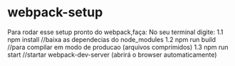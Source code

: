 # webpack-setup
Para rodar esse setup pronto do webpack,faça:
No seu terminal digite:
1.1 npm install //baixa as dependecias do node_modules
1.2 npm run build //para compilar em modo de producao (arquivos comprimidos)
1.3 npm run start //startar webpack-dev-server (abrirá o browser automaticamente)
